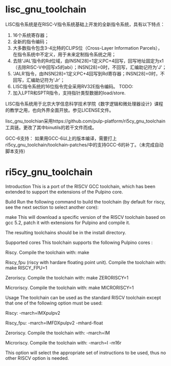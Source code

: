 # lisc_gnu_toolchain
LISC指令系统是在RISC-V指令系统基础上开发的全新指令系统，具有以下特点：
  1. 16个系统寄存器；
  2. 全新的指令编码；
  3. 大多数指令包含3-4比特的CLIPS位（Cross-Layer Information Parcels），在指令系统中不定义，用于未来定制指令系统之用；
  4. 去除‘JAL’指令的Rd位域，由INSN[28]=1定义PC+4回写，回写地址固定为x1 （去除RISC-V中回写x5的abi）；INSN[28]=0时，不回写，汇编助记符为'J'；
  5. ‘JALR’指令，由INSN[28]=1定义PC+4回写到Rd寄存器；INSN[28]=0时，不回写，汇编助记符为'Jr'；
  6. LISC指令系统的16位指令完全采用RV32E指令编码。
  TODO:
  7. 加入LPTR和SPTR指令，支持指针类型数据的load/store.

LISC指令系统用于北京大学信息科学技术学院《数字逻辑和微处理器设计》课程的教学之用，也向外界全面开放。参见LICENSE文件。

lisc_gnu_toolchian采用https://github.com/pulp-platform/ri5cy_gnu_toolchain 工具链。更改了其中binutils的若干文件而成。

GCC-6支持：
  如果用GCC-6以上的版本编译，需要打上ri5cy_gnu_toolchain/toolchain-patches/中的支持GCC-6的补丁。（未完成自动脚本支持）

# ri5cy_gnu_toolchain
Introduction
This is a port of the RISCV GCC toolchain, which has been extended to support the extensions of the Pulpino core.

Build
Run the following command to build the toolchain (by default for riscy, see the next section to select another core):

make
This will download a specific version of the RISCV toolchain based on gcc 5.2, patch it with extensions for Pulpino and compile it.

The resulting toolchains should be in the install directory.

Supported cores
This toolchain supports the following Pulpino cores :

Riscy. Compile the toolchain with: make

Riscy_fpu (riscy with hardare floating point unit). Compile the toolchain with: make RISCY_FPU=1

Zeroriscy. Compile the toolchain with: make ZERORISCY=1

Microriscy. Compile the toolchain with: make MICRORISCY=1

Usage
The toolchain can be used as the standard RISCV toolchain except that one of the following option must be used:

Riscy: -march=IMXpulpv2

Riscy_fpu: -march=IMFDXpulpv2 -mhard-float

Zeroriscy. Compile the toolchain with: -march=IM

Microriscy. Compile the toolchain with: -march=I -m16r

This option will select the appropriate set of instructions to be used, thus no other RISCV option is needed.

